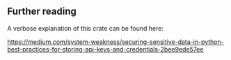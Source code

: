 ## Further reading

A verbose explanation of this crate can be found here:

https://medium.com/system-weakness/securing-sensitive-data-in-python-best-practices-for-storing-api-keys-and-credentials-2bee9ede57ee
